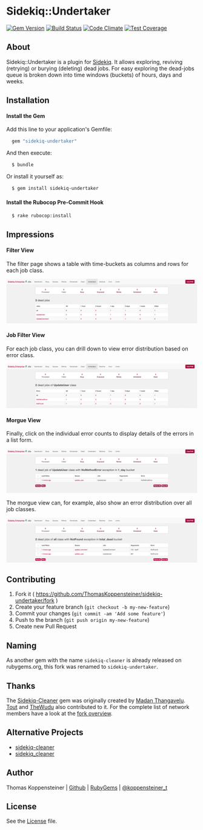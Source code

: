 # Sidekiq::Undertaker

[![Gem Version](https://badge.fury.io/rb/sidekiq-undertaker.svg)](https://badge.fury.io/rb/sidekiq-undertaker)
[![Build Status](https://travis-ci.org/ThomasKoppensteiner/sidekiq-undertaker.svg?branch=master)](https://travis-ci.org/ThomasKoppensteiner/sidekiq-undertaker)
[![Code Climate](https://codeclimate.com/github/ThomasKoppensteiner/sidekiq-undertaker.svg)](https://codeclimate.com/github/ThomasKoppensteiner/sidekiq-undertaker)
[![Test Coverage](https://api.codeclimate.com/v1/badges/d442eb0a323d8911661f/test_coverage)](https://codeclimate.com/github/ThomasKoppensteiner/sidekiq-undertaker/test_coverage)

## About

Sidekiq::Undertaker is a plugin for [Sidekiq](https://rubygems.org/gems/sidekiq).
It allows exploring, reviving (retrying) or burying (deleting) dead jobs.
For easy exploring the dead-jobs queue is broken down into time windows (buckets) of hours, days and weeks.

## Installation

#### Install the Gem

Add this line to your application's Gemfile:

````ruby
  gem "sidekiq-undertaker"
````

And then execute:
````sh
  $ bundle
````

Or install it yourself as:

````sh
  $ gem install sidekiq-undertaker
````

#### Install the Rubocop Pre-Commit Hook

````sh
  $ rake rubocop:install
````

## Impressions

#### Filter View

The filter page shows a table with time-buckets as columns and rows for each job class.

![Sidekiq Undertaker](Demo_Filter.png)

#### Job Filter View

For each job class, you can drill down to view error distribution based on
error class.

![Sidekiq Undertaker](Demo_Job_Filter.png)

#### Morgue View
Finally, click on the individual error counts to display details of the
errors in a list form.

![Sidekiq Undertaker](Demo_Morgue_1_Job.png)

The morgue view can, for example, also show an error distribution over all job classes.

![Sidekiq Undertaker](Demo_Morgue_all.png)

## Contributing

1. Fork it ( https://github.com/ThomasKoppensteiner/sidekiq-undertaker/fork )
2. Create your feature branch (`git checkout -b my-new-feature`)
3. Commit your changes (`git commit -am 'Add some feature'`)
4. Push to the branch (`git push origin my-new-feature`)
5. Create new Pull Request

## Naming

As another gem with the name `sidekiq-cleaner` is already released on rubygems.org,
this fork was renamed to `sidekiq-undertaker`.

## Thanks

The [Sidekiq-Cleaner](https://github.com/HackingHabits/sidekiq-cleaner) gem was originally created by [Madan Thangavelu](https://github.com/HackingHabits).
[Tout](https://github.com/Tout/sidekiq-cleaner) and [TheWudu](https://github.com/TheWudu/sidekiq-cleaner) also contributed to it.
For the complete list of network members have a look at the [fork overview](https://github.com/ThomasKoppensteiner/sidekiq-under/network/members).

## Alternative Projects

* [sidekiq-cleaner](https://rubygems.org/gems/sidekiq-cleaner)
* [sidekiq_cleaner](https://rubygems.org/gems/sidekiq_cleaner)

## Author

Thomas Koppensteiner | [Github](https://github.com/ThomasKoppensteiner) | [RubyGems](https://rubygems.org/profiles/thomaskoppensteiner) | [@koppensteiner_t](https://twitter.com/koppensteiner_t)

## License

See the [License](https://github.com/ThomasKoppensteiner/sidekiq-under/blob/master/LICENSE.txt) file.
